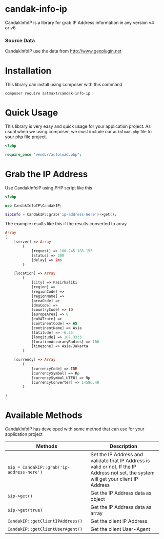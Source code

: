 # candak-info-ip
CandakInfoIP is a library for grab IP Address information in any version v4 or v6

### Source Data
CandakInfoIP use the data from http://www.geoplugin.net

# Installation
This library can install using composer with this command
```
composer require satmaxt/candak-info-ip
```

# Quick Usage
This library is very easy and quick usage for your application project. As usual when we using composer, we must include our ``autoload.php`` file to your php file project.
```php
<?php

require_once "vendor/autoload.php";
```

# Grab the IP Address
Use CandakInfoIP using PHP script like this
```php
<?php

use CandakInfoIP\CandakIP;

$ipInfo = CandakIP::grab('ip-address-here')->get();
```

The example results like this if the results converted to array
```php
Array
(
    [server] => Array
        (
            [request] => 180.245.188.155
            [status] => 200
            [delay] => 2ms
        )

    [location] => Array
        (
            [city] => Pasirkaliki
            [region] => 
            [regionCode] => 
            [regionName] => 
            [areaCode] => 
            [dmaCode] => 
            [countryCode] => ID
            [europeArea] => 0
            [euVATrate] => 
            [continentCode] => AS
            [continentName] => Asia
            [latitude] => -6.25
            [longitude] => 107.3333
            [locationAccuracyRadius] => 100
            [timezone] => Asia/Jakarta
        )

    [currency] => Array
        (
            [currencyCode] => IDR
            [currencySymbol] => Rp
            [currencySymbol_UTF8] => Rp
            [currencyConverter] => 14586.49
        )

)
```

# Available Methods
CandakInfoIP has developed with some method that can use for your application project

| Methods              | Description           |
|----------------------|-------------|
| ``$ip = CandakIP::grab('ip-address-here')`` | Set the IP Address and validate that IP Address is valid or not, If the IP Address not set, the system will get your client IP Address |
| ``$ip->get()`` | Get the IP Address data as object |
| ``$ip->get(true)`` | Get the IP Address data as array |
| ``CandakIP::getClientIPAddress()`` | Get the client IP Address |
| ``CandakIP::getClientUserAgent()`` | Get the client User-Agent |

